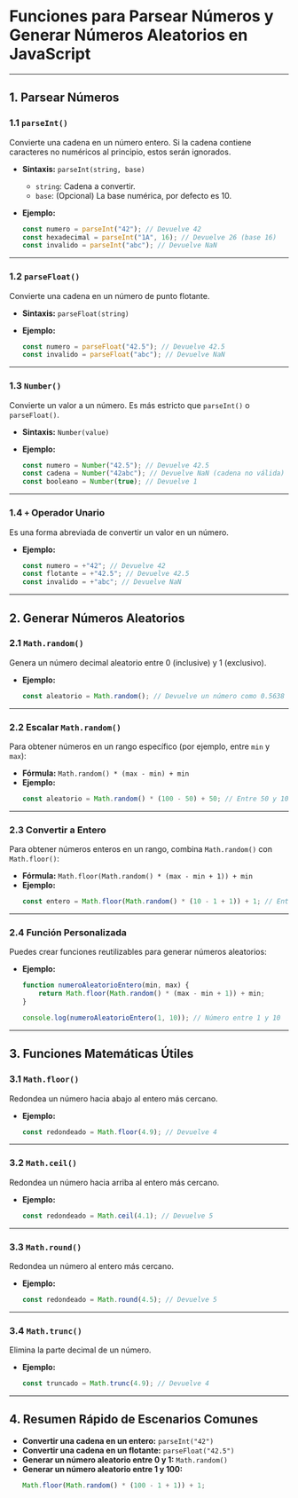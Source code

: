 
# Funciones para Parsear Números y Generar Números Aleatorios en JavaScript

---

## **1. Parsear Números**

### **1.1 `parseInt()`**
Convierte una cadena en un número entero. Si la cadena contiene caracteres no numéricos al principio, estos serán ignorados.

- **Sintaxis:** `parseInt(string, base)`
  - `string`: Cadena a convertir.
  - `base`: (Opcional) La base numérica, por defecto es 10.

- **Ejemplo:**
  ```javascript
  const numero = parseInt("42"); // Devuelve 42
  const hexadecimal = parseInt("1A", 16); // Devuelve 26 (base 16)
  const invalido = parseInt("abc"); // Devuelve NaN
  ```

---

### **1.2 `parseFloat()`**
Convierte una cadena en un número de punto flotante.

- **Sintaxis:** `parseFloat(string)`

- **Ejemplo:**
  ```javascript
  const numero = parseFloat("42.5"); // Devuelve 42.5
  const invalido = parseFloat("abc"); // Devuelve NaN
  ```

---

### **1.3 `Number()`**
Convierte un valor a un número. Es más estricto que `parseInt()` o `parseFloat()`.

- **Sintaxis:** `Number(value)`

- **Ejemplo:**
  ```javascript
  const numero = Number("42.5"); // Devuelve 42.5
  const cadena = Number("42abc"); // Devuelve NaN (cadena no válida)
  const booleano = Number(true); // Devuelve 1
  ```

---

### **1.4 `+` Operador Unario**
Es una forma abreviada de convertir un valor en un número.

- **Ejemplo:**
  ```javascript
  const numero = +"42"; // Devuelve 42
  const flotante = +"42.5"; // Devuelve 42.5
  const invalido = +"abc"; // Devuelve NaN
  ```

---

## **2. Generar Números Aleatorios**

### **2.1 `Math.random()`**
Genera un número decimal aleatorio entre 0 (inclusive) y 1 (exclusivo).

- **Ejemplo:**
  ```javascript
  const aleatorio = Math.random(); // Devuelve un número como 0.5638
  ```

---

### **2.2 Escalar `Math.random()`**
Para obtener números en un rango específico (por ejemplo, entre `min` y `max`):

- **Fórmula:** `Math.random() * (max - min) + min`
- **Ejemplo:**
  ```javascript
  const aleatorio = Math.random() * (100 - 50) + 50; // Entre 50 y 100
  ```

---

### **2.3 Convertir a Entero**
Para obtener números enteros en un rango, combina `Math.random()` con `Math.floor()`:

- **Fórmula:** `Math.floor(Math.random() * (max - min + 1)) + min`
- **Ejemplo:**
  ```javascript
  const entero = Math.floor(Math.random() * (10 - 1 + 1)) + 1; // Entre 1 y 10
  ```

---

### **2.4 Función Personalizada**
Puedes crear funciones reutilizables para generar números aleatorios:

- **Ejemplo:**
  ```javascript
  function numeroAleatorioEntero(min, max) {
      return Math.floor(Math.random() * (max - min + 1)) + min;
  }

  console.log(numeroAleatorioEntero(1, 10)); // Número entre 1 y 10
  ```

---

## **3. Funciones Matemáticas Útiles**

### **3.1 `Math.floor()`**
Redondea un número hacia abajo al entero más cercano.

- **Ejemplo:**
  ```javascript
  const redondeado = Math.floor(4.9); // Devuelve 4
  ```

---

### **3.2 `Math.ceil()`**
Redondea un número hacia arriba al entero más cercano.

- **Ejemplo:**
  ```javascript
  const redondeado = Math.ceil(4.1); // Devuelve 5
  ```

---

### **3.3 `Math.round()`**
Redondea un número al entero más cercano.

- **Ejemplo:**
  ```javascript
  const redondeado = Math.round(4.5); // Devuelve 5
  ```

---

### **3.4 `Math.trunc()`**
Elimina la parte decimal de un número.

- **Ejemplo:**
  ```javascript
  const truncado = Math.trunc(4.9); // Devuelve 4
  ```

---

## **4. Resumen Rápido de Escenarios Comunes**

- **Convertir una cadena en un entero:** `parseInt("42")`
- **Convertir una cadena en un flotante:** `parseFloat("42.5")`
- **Generar un número aleatorio entre 0 y 1:** `Math.random()`
- **Generar un número aleatorio entre 1 y 100:** 
  ```javascript
  Math.floor(Math.random() * (100 - 1 + 1)) + 1;
  ```
